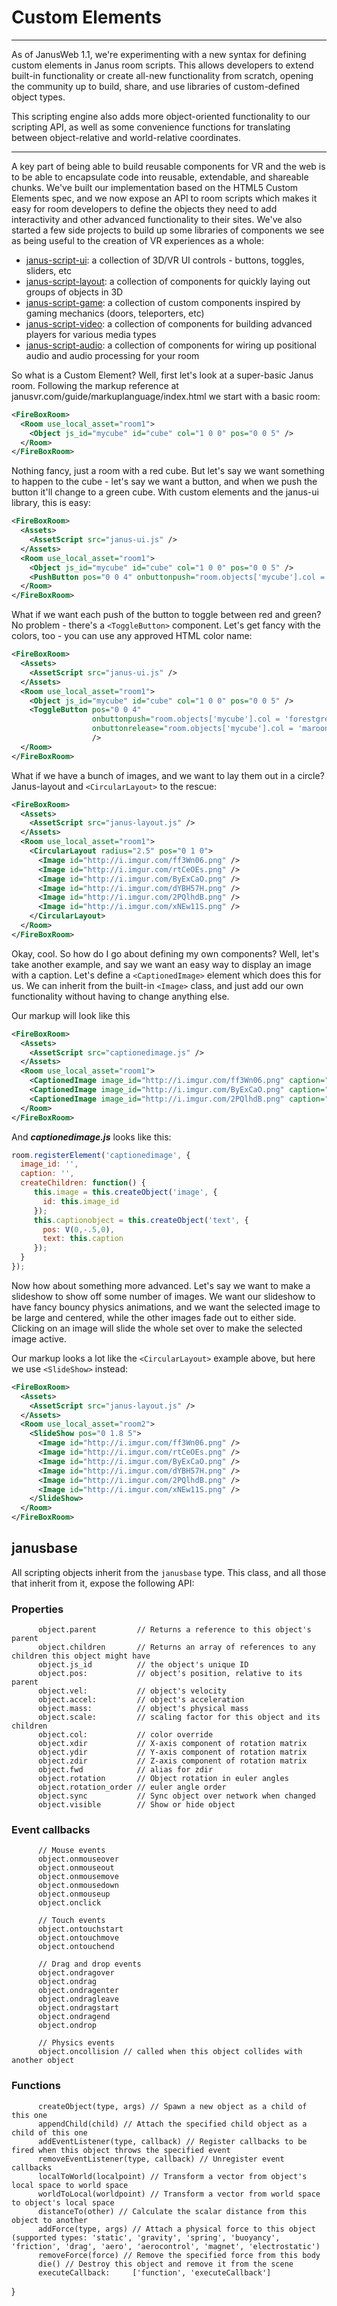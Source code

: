 # Custom Elements

---

As of JanusWeb 1.1, we're experimenting with a new syntax for defining custom elements in Janus room scripts.  This allows developers to extend built-in functionality or create all-new functionality from scratch, opening the community up to build, share, and use libraries of custom-defined object types.

This scripting engine also adds more object-oriented functionality to our scripting API, as well as some convenience 
functions for translating between object-relative and world-relative coordinates.

---

A key part of being able to build reusable components for VR and the web is to be able to encapsulate code into reusable, extendable, and shareable chunks.  We've built our implementation based on the HTML5 Custom Elements spec, and we now expose an API to room scripts which makes it easy for room developers to define the objects they need to add interactivity and other advanced functionality to their sites.  We've also started a few side projects to build up some libraries of components we see as being useful to the creation of VR experiences as a whole:

 - [janus-script-ui](https://github.com/jbaicoianu/janus-script-ui/): a collection of 3D/VR UI controls - buttons, toggles, sliders, etc
 - [janus-script-layout](https://github.com/jbaicoianu/janus-script-layout/): a collection of components for quickly laying out groups of objects in 3D
 - [janus-script-game](https://github.com/jbaicoianu/janus-script-game/): a collection of custom components inspired by gaming mechanics (doors, teleporters, etc)
 - [janus-script-video](https://github.com/jbaicoianu/janus-script-video/): a collection of components for building advanced players for various media types
 - [janus-script-audio](https://github.com/jbaicoianu/janus-script-audio/): a collection of components for wiring up positional audio and audio processing for your room

So what is a Custom Element?  Well, first let's look at a super-basic Janus room.  Following the markup reference at janusvr.com/guide/markuplanguage/index.html we start with a basic room:
```xml
<FireBoxRoom>
  <Room use_local_asset="room1">
    <Object js_id="mycube" id="cube" col="1 0 0" pos="0 0 5" />
  </Room>
</FireBoxRoom>
```

Nothing fancy, just a room with a red cube.  But let's say we want something to happen to the cube - let's say we want a button, and when we push the button it'll change to a green cube.  With custom elements and the janus-ui library, this is easy:

```xml
<FireBoxRoom>
  <Assets>
    <AssetScript src="janus-ui.js" />
  </Assets>
  <Room use_local_asset="room1">
    <Object js_id="mycube" id="cube" col="1 0 0" pos="0 0 5" />
    <PushButton pos="0 0 4" onbuttonpush="room.objects['mycube'].col = V(0,1,0)" />
  </Room>
</FireBoxRoom>
```

What if we want each push of the button to toggle between red and green?  No problem - there's a ```<ToggleButton>``` component.  Let's get fancy with the colors, too - you can use any approved HTML color name:
```xml
<FireBoxRoom>
  <Assets>
    <AssetScript src="janus-ui.js" />
  </Assets>
  <Room use_local_asset="room1">
    <Object js_id="mycube" id="cube" col="1 0 0" pos="0 0 5" />
    <ToggleButton pos="0 0 4" 
                  onbuttonpush="room.objects['mycube'].col = 'forestgreen'" 
                  onbuttonrelease="room.objects['mycube'].col = 'maroon'" 
                  />
  </Room>
</FireBoxRoom>
```

What if we have a bunch of images, and we want to lay them out in a circle?  Janus-layout and ```<CircularLayout>``` to the rescue:
```xml
<FireBoxRoom>
  <Assets>
    <AssetScript src="janus-layout.js" />
  </Assets>
  <Room use_local_asset="room1">
    <CircularLayout radius="2.5" pos="0 1 0">
      <Image id="http://i.imgur.com/ff3Wn06.png" />
      <Image id="http://i.imgur.com/rtCeOEs.png" />
      <Image id="http://i.imgur.com/ByExCaO.png" />
      <Image id="http://i.imgur.com/dYBH57H.png" />
      <Image id="http://i.imgur.com/2PQlhdB.png" />
      <Image id="http://i.imgur.com/xNEw11S.png" />
    </CircularLayout>
  </Room>
</FireBoxRoom>
```

Okay, cool.  So how do I go about defining my own components?  Well, let's take another example, and say we want an easy way to display an image with a caption.  Let's define a ```<CaptionedImage>``` element which does this for us.  We can inherit from the built-in ```<Image>``` class, and just add our own functionality without having to change anything else.

Our markup will look like this
```xml
<FireBoxRoom>
  <Assets>
    <AssetScript src="captionedimage.js" />
  </Assets>
  <Room use_local_asset="room1">
    <CaptionedImage image_id="http://i.imgur.com/ff3Wn06.png" caption="WebVR Fireworks Experiment" pos="-2 0 4" />
    <CaptionedImage image_id="http://i.imgur.com/ByExCaO.png" caption="Teleporters" pos="0 0 4" />
    <CaptionedImage image_id="http://i.imgur.com/2PQlhdB.png" caption="Sliders and Buttons" pos="2 0 4" />
  </Room>
</FireBoxRoom>
```

And **_captionedimage.js_** looks like this:
```javascript
room.registerElement('captionedimage', {
  image_id: '',
  caption: '',
  createChildren: function() {
     this.image = this.createObject('image', {
       id: this.image_id
     });
     this.captionobject = this.createObject('text', {
       pos: V(0,-.5,0),
       text: this.caption
     });
  }
});
```

Now how about something more advanced.  Let's say we want to make a slideshow to show off some number of images.  We want our slideshow to have fancy bouncy physics animations, and we want the selected image to be large and centered, while the other images fade out to either side.  Clicking on an image will slide the whole set over to make the selected image active.

Our markup looks a lot like the ```<CircularLayout>``` example above, but here we use ```<SlideShow>``` instead:
```xml
<FireBoxRoom>
  <Assets>
    <AssetScript src="janus-layout.js" />
  </Assets>
  <Room use_local_asset="room2">
    <SlideShow pos="0 1.8 5">
      <Image id="http://i.imgur.com/ff3Wn06.png" />
      <Image id="http://i.imgur.com/rtCeOEs.png" />
      <Image id="http://i.imgur.com/ByExCaO.png" />
      <Image id="http://i.imgur.com/dYBH57H.png" />
      <Image id="http://i.imgur.com/2PQlhdB.png" />
      <Image id="http://i.imgur.com/xNEw11S.png" />
    </SlideShow>
  </Room>
</FireBoxRoom>
``` 



## janusbase
All scripting objects inherit from the ```janusbase``` type.  This class, and all those that inherit from it, expose the following API:

### Properties
          object.parent         // Returns a reference to this object's parent
          object.children       // Returns an array of references to any children this object might have
          object.js_id          // the object's unique ID
          object.pos:           // object's position, relative to its parent
          object.vel:           // object's velocity
          object.accel:         // object's acceleration
          object.mass:          // object's physical mass
          object.scale:         // scaling factor for this object and its children
          object.col:           // color override
          object.xdir           // X-axis component of rotation matrix
          object.ydir           // Y-axis component of rotation matrix
          object.zdir           // Z-axis component of rotation matrix
          object.fwd            // alias for zdir
          object.rotation       // Object rotation in euler angles
          object.rotation_order // euler angle order
          object.sync           // Sync object over network when changed
          object.visible        // Show or hide object

### Event callbacks
          // Mouse events
          object.onmouseover 
          object.onmouseout
          object.onmousemove
          object.onmousedown
          object.onmouseup
          object.onclick

          // Touch events
          object.ontouchstart
          object.ontouchmove
          object.ontouchend

          // Drag and drop events
          object.ondragover
          object.ondrag
          object.ondragenter
          object.ondragleave
          object.ondragstart
          object.ondragend
          object.ondrop

          // Physics events
          object.oncollision // called when this object collides with another object

### Functions
          createObject(type, args) // Spawn a new object as a child of this one
          appendChild(child) // Attach the specified child object as a child of this one
          addEventListener(type, callback) // Register callbacks to be fired when this object throws the specified event
          removeEventListener(type, callback) // Unregister event callbacks
          localToWorld(localpoint) // Transform a vector from object's local space to world space
          worldToLocal(worldpoint) // Transform a vector from world space to object's local space
          distanceTo(other) // Calculate the scalar distance from this object to another
          addForce(type, args) // Attach a physical force to this object (supported types: 'static', 'gravity', 'spring', 'buoyancy', 'friction', 'drag', 'aero', 'aerocontrol', 'magnet', 'electrostatic')
          removeForce(force) // Remove the specified force from this body
          die() // Destroy this object and remove it from the scene
          executeCallback:     ['function', 'executeCallback']
}
